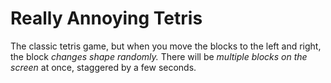 # Really Annoying Tetris


<p>The classic tetris game, but when you move the blocks to the left and right, the block <em>changes shape randomly.</em> There will be <em>multiple blocks on the screen</em> at once, staggered by a few seconds.</p>
